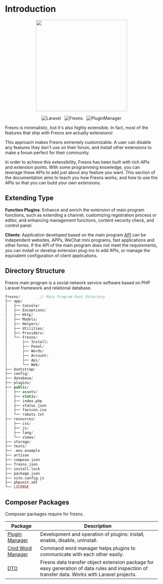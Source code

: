 # Introduction

<p align="center"><img src="https://assets.fresns.com/images/logos/fresns.png" width="300"></p>

<p align="center">
<img src="https://img.shields.io/badge/Laravel-11.x-blue" alt="Laravel" style="display:inline;">
<img src="https://img.shields.io/badge/Fresns-3.x-orange" alt="Fresns" style="display:inline;margin:0 8px;">
<img src="https://img.shields.io/badge/PluginManager-3.x-blueviolet" alt="PluginManager" style="display:inline;">
</p>

Fresns is minimalistic, but it's also highly extensible. In fact, most of the features that ship with Fresns are actually extensions!

This approach makes Fresns extremely customizable. A user can disable any features they don't use on their forum, and install other extensions to make a forum perfect for their community.

In order to achieve this extensibility, Fresns has been built with rich APIs and extension points. With some programming knowledge, you can leverage these APIs to add just about any feature you want. This section of the documentation aims to teach you how Fresns works, and how to use the APIs so that you can build your own extensions.

## Extending Type

**Function Plugins**: Enhance and enrich the extension of main program functions, such as extending a channel, customizing registration process or editor, and enhancing management functions, content security check, and control panel.

**Clients**: Application developed based on the main program [API](https://docs.fresns.com/clients/api/) can be independent websites, APPs, WeChat mini programs, fast applications and other forms. If the API of the main program does not meet the requirements, you can install or develop extension plug-ins to add APIs, or manage the equivalent configuration of client applications.

## Directory Structure

Fresns main program is a social network service software based on PHP Laravel framework and relational database.

```php
fresns/         // Main Program Root Directory
├── app/
│   ├── Console/
│   ├── Exceptions/
│   ├── Http/
│   ├── Models/
│   ├── Helpers/
│   ├── Utilities/
│   ├── Providers/
│   └── Fresns/
│       ├── Install/
│       ├── Panel/
│       ├── Words/
│       ├── Account/
│       ├── Api/
│       └── Web/
├── bootstrap/
├── config/
├── database/
├── plugins/
├── public/
│   ├── assets/
│   ├── static/
│   ├── index.php
│   ├── status.json
│   ├── favicon.ico
│   └── robots.txt
├── resources/
│   ├── css/
│   ├── js/
│   ├── lang/
│   └── views/
├── storage/
├── tests/
├── .env.example
├── artisan
├── compose.json
├── fresns.json
├── install.lock
├── package.json
├── vite.config.js
├── phpunit.xml
└── LICENSE
```

## Composer Packages

Composer packages require for fresns.

| Package | Description |
| --- | --- |
| [Plugin Manager](https://pm.fresns.org/) | Development and operation of plugins: install, enable, disable, uninstall. |
| [Cmd Word Manager](https://pm.fresns.org/command-word/) | Command word manager helps plugins to communicate with each other easily. |
| [DTO](https://pm.fresns.org/dto/) | Fresns data transfer object extension package for easy generation of data rules and inspection of transfer data. Works with Laravel projects. |
